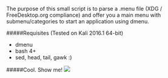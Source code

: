 The purpose of this small script is to parse a .menu file (XDG / FreeDesktop.org compliance) and offer you a main menu with submenu/categories to start an application using dmenu.

#####Requisites
(Tested on Kali 2016.1 64-bit)
- dmenu 
- bash 4+
- sed, head, tail, gawk :)

#####Cool. Show me!
![](https://cloud.githubusercontent.com/assets/5271831/15372638/c36d73c6-1d17-11e6-8e54-f718a098927c.gif)
